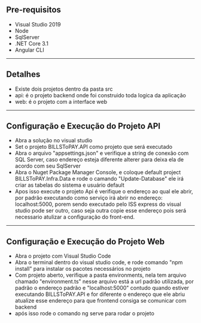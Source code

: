 ## Pre-requisitos

- Visual Studio 2019
- Node
- SqlServer
- .NET Core 3.1
- Angular CLI

---

## Detalhes

 - Existe dois projetos dentro da pasta src
 - api: é o projeto backend onde foi construido toda logica da aplicação
 - web: é o projeto com a interface web

---

## Configuração e Execução do Projeto API

 - Abra a solução no visual studio
 - Set o projeto BILLSToPAY.API como projeto que será executado 
 - Abra o arquivo "appsettings.json" e verifique a string de conexão com SQL Server, caso endereço esteja diferente alterer para deixa ela de acordo com seu SqlServer
 - Abra o Nuget Package Manager Console, e coloque default project BILLSToPAY.Infra.Data e rode o camando "Update-Database" ele irá criar as tabelas do sistema e usuário default
 - Apos isso execute o projeto Api é verifique o endereço ao qual ele abrir, por padrão executando como serviço irá abrir no endereço: localhost:5000, porem sendo executado pelo ISS express do visual studio pode ser outro, caso seja outra copie esse endereço pois será necessario atulizar a configuração do front-end.
---

## Configuração e Execução do Projeto Web
 - Abra o projeto com Visual Studio Code
 - Abra o terminal dentro do visual studio code, e rode comando "npm install" para instalar os pacotes necessários no projeto
 - Com projeto aberto, verifique a pasta environments, nela tem arquivo chamado "environment.ts" nesse arquivo está a url padrão utilizada, por padrão o endereço padrão e "localhost:5000" contudo quando estiver executando BILLSToPAY.API e for diferente o endereço que ele abriu atualize esse endereço para que frontend consiga se comunicar com backend
 - após isso rode o comando ng serve para rodar o projeto